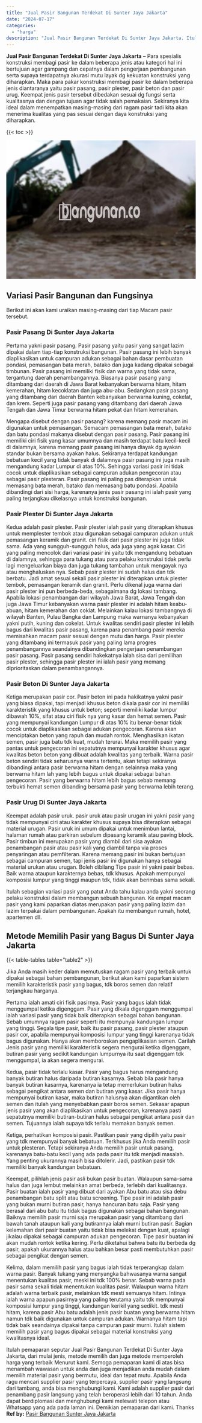 ```yaml
---
title: "Jual Pasir Bangunan Terdekat Di Sunter Jaya Jakarta"
date: "2024-07-17"
categories: 
  - "harga"
description: "Jual Pasir Bangunan Terdekat Di Sunter Jaya Jakarta. Itulah pemaparan seputar Jual Pasir Bangunan Terdekat Di Sunter Jaya Jakarta, dari mulai jenis, metode m..."
---
```


**Jual Pasir Bangunan Terdekat Di Sunter Jaya Jakarta** – Para spesialis konstruksi membagi pasir ke dalam beberapa jenis atau kategori hal ini bertujuan agar gampang dan cepatnya dalam pengerjaan pembangunan serta supaya terdapatnya akurasi mutu layak dg kekuatan konstruksi yang diharapkan. Maka para pakar konstruksi membagi pasir ke dalam beberapa jenis diantaranya yaitu pasir pasang, pasir plester, pasir beton dan pasir urug. Keempat jenis pasir tersebut dibedakan sesuai dg fungsi serta kualitasnya dan dengan tujuan agar tidak salah pemakaian. Sekiranya kita ideal dalam menempatkan masing-masing dari ragam pasir tadi kita akan menerima kualitas yang pas sesuai dengan daya konstruksi yang diharapkan.

{{< toc >}}

![Jual Pasir Bangunan Terdekat Di Sunter Jaya Jakarta](/images/jual-pasir-bangunan-29.png)

## Variasi Pasir Bangunan dan Fungsinya

Berikut ini akan kami uraikan masing-masing dari tiap Macam pasir tersebut.

### Pasir Pasang Di Sunter Jaya Jakarta

Pertama yakni pasir pasang. Pasir pasang yaitu pasir yang sangat lazim dipakai dalam tiap-tiap konstruksi bangunan. Pasir pasang ini lebih banyak diaplikasikan untuk campuran adukan sebagai bahan dasar pembuatan pondasi, pemasangan bata merah, batako dan juga kadang dipakai sebagai timbunan. Pasir pasang ini memiliki fisik dan warna yang tidak sama, tergantung daerah penambangannya. Biasanya pasir pasang yang ditambang dari daerah di Jawa Barat kebanyakan berwarna hitam, hitam kemerahan, hitam kecoklatan dan juga abu-abu. Sedangkan pasir pasang yang ditambang dari daerah Banten kebanyakan berwarna kuning, cokelat, dan krem. Seperti juga pasir pasang yang ditambang dari daerah Jawa Tengah dan Jawa Timur berwarna hitam pekat dan hitam kemerahan.

Mengapa disebut dengan pasir pasang? karena memang pasir macam ini digunakan untuk pemasangan. Semacam pemasangan bata merah, batako dan batu pondasi makanya disebut dengan pasir pasang. Pasir pasang ini memiliki ciri fisik yang kasar umumnya dan masih terdapat batu kecil-kecil di dalamnya, karena memang pasir pasang ini hanya diayak dg ayakan standar bukan bersama ayakan halus. Sekiranya terdapat kandungan bebatuan kecil yang tidak banyak di dalamnya pasir pasang ini juga masih mengandung kadar Lumpur di atas 10%. Sehingga variasi pasir ini tidak cocok untuk diaplikasikan sebagai campuran adukan pengecoran atau sebagai pasir plesteran. Pasir pasang ini paling pas diterapkan untuk memasang bata merah, batako dan memasang batu pondasi. Apabila dibandingi dari sisi harga, karenanya jenis pasir pasang ini ialah pasir yang paling terjangkau dikelasnya untuk konstruksi bangunan.

### Pasir Plester Di Sunter Jaya Jakarta

Kedua adalah pasir plester. Pasir plester ialah pasir yang diterapkan khusus untuk memplester tembok atau digunakan sebagai campuran adukan untuk pemasangan keramik dan granit. ciri fisik dari pasir plester ini juga tidak sama. Ada yang sungguh-sungguh halus, ada juga yang agak kasar. Ciri yang paling mencolok dari variasi pasir ini yaitu tdk mengandung bebatuan di dalamnya, sehingga para tukang atau para pelaku konstruksi tidak perlu lagi mengeluarkan biaya dan juga tukang tambahan untuk mengayak nya atau menghaluskan nya. Sebab pasir plester ini sudah halus dan tdk berbatu. Jadi amat sesuai sekali pasir plester ini diterapkan untuk plester tembok, pemasangan keramik dan granit. Perlu dikenal juga warna dari pasir plester ini pun berbeda-beda, sebagaimana dg lokasi tambang. Apabila lokasi penambangan dari wilayah Jawa Barat, Jawa Tengah dan juga Jawa Timur kebanyakan warna pasir plester ini adalah hitam keabu-abuan, hitam kemerahan dan coklat. Melainkan kalau lokasi tambangnya di wilayah Banten, Pulau Bangka dan Lampung maka warnanya kebanyakan yakni putih, kuning dan cokelat. Untuk kwalitas sendiri pasir plester ini lebih bagus dari kwalitas pasir pasang, karena para penambang pasir mereka memisahkan macam pasir sesuai dengan mutu dan harga. Pasir plester yang ditambang ini termasuk pasir yang paling lama progres penambangannya seandainya dibandingkan pengerjaan penambangan pasir pasang. Pasir pasang sendiri hakekatnya ialah sisa dari pemilihan pasir plester, sehingga pasir plester ini ialah pasir yang memang diprioritaskan dalam penambangannya.

### Pasir Beton Di Sunter Jaya Jakarta

Ketiga merupakan pasir cor. Pasir beton ini pada hakikatnya yakni pasir yang biasa dipakai, tapi menjadi khusus beton dikala pasir cor ini memiliki karakteristik yang khusus untuk beton; seperti memiliki kadar lumpur dibawah 10%, sifat atau ciri fisik nya yang kasar dan hemat semen. Pasir yang mempunyai kandungan Lumpur di atas 10% itu benar-benar tidak cocok untuk diaplikasikan sebagai adukan pengecoran. Karena akan menciptakan beton yang rapuh dan mudah rontok. Menghasilkan ikatan semen, pasir juga batu tdk kuat, mudah terurai. Maka memilih pasir yang pantas untuk pengecoran ini sepatutnya mempunyai karakter khusus agar kwalitas beton beton yang dibuat adalah kwalitas yang terbaik. Warna pasir beton sendiri tidak seharusnya warna tertentu, akan tetapi sekiranya dibandingi antara pasir berwarna hitam dengan selainnya maka yang berwarna hitam lah yang lebih bagus untuk dipakai sebagai bahan pengecoran. Pasir yang berwarna hitam lebih bagus sebab memang terbukti hemat semen dibanding bersama pasir yang berwarna lebih terang.

### Pasir Urug Di Sunter Jaya Jakarta

Keempat adalah pasir uruk. pasir uruk atau pasir urugan ini yakni pasir yang tidak mempunyai ciri atau karakter khusus supaya bisa diterapkan sebagai material urugan. Pasir uruk ini umum dipakai untuk menimbun lantai, halaman rumah atau parkiran sebelum dipasang keramik atau paving block. Pasir timbun ini merupakan pasir yang diambil dari sisa ayakan penambangan pasir atau pasir kali yang diambil tanpa via proses penyaringan atau pemfilteran. Karena memang pasir ini bukan bertujuan sebagai campuran semen, tapi jenis pasir ini digunakan hanya sebagai material urukan atau urugan. Boleh dibilang Tipe pasir ini yakni pasir bebas. Baik warna ataupun karakternya bebas, tdk khusus. Apakah mempunyai komposisi lumpur yang tinggi maupun tdk, tidak akan berimbas sama sekali.

Itulah sebagian variasi pasir yang patut Anda tahu kalau anda yakni seorang pelaku konstruksi dalam membangun sebuah bangunan. Ke empat macam pasir yang kami paparkan diatas merupakan pasir yang paling lazim dan lazim terpakai dalam pembangunan. Apakah itu membangun rumah, hotel, apartemen dll.

## Metode Memilih Pasir yang Bagus Di Sunter Jaya Jakarta

{{< table-tables table="table2" >}}

Jika Anda masih keder dalam memutuskan ragam pasir yang terbaik untuk dipakai sebagai bahan pembangunan, berikut akan kami paparkan sistem memilih karakteristik pasir yang bagus, tdk boros semen dan relatif terjangkau harganya.

Pertama ialah amati ciri fisik pasirnya. Pasir yang bagus ialah tidak menggumpal ketika digenggam. Pasir yang dikala digenggam menggumpal ialah variasi pasir yang tidak baik diterapkan sebagai bahan bangunan. Sebab umumnya ragam pasir seperti itu mempunyai kandungan lumpur yang tinggi. Segala tipe pasir, baik itu pasir pasang, pasir plester ataupun pasir cor, apabila mempunyai komposisi lumpur yang tinggi karenanya tidak bagus digunakan. Hanya akan memboroskan pengaplikasian semen. Carilah Jenis pasir yang memiliki karakteristik segera mengurai ketika digenggam, butiran pasir yang sedikit kandungan lumpurnya itu saat digenggam tdk menggumpal, ia akan segera mengurai.

Kedua, pasir tidak terlalu kasar. Pasir yang bagus harus mengandung banyak butiran halus daripada butiran kasarnya. Sebab bila pasir hanya banyak butiran kasarnya, karenanya ia tetap memerlukan butiran halus sebagai pengikat antara semen dan butiran yang kasar. Jika pasir hanya mempunyai butiran kasar, maka butiran halusnya akan digantikan oleh semen dan itulah yang menyebabkan pasir boros semen. Sekasar apapun jenis pasir yang akan diaplikasikan untuk pengecoran, karenanya pasti sepatutnya memiliki butiran-butiran halus sebagai pengikat antara pasir dan semen. Tujuannya ialah supaya tdk terlalu memakan banyak semen.

Ketiga, perhatikan komposisi pasir. Pastikan pasir yang dipilih yaitu pasir yang tdk mempunyai banyak bebatuan. Terkhusus jika Anda memilih pasir untuk plesteran. Tetapi sekiranya Anda memilih pasir untuk pasang, karenanya batu-batu kecil yang ada pada pasir itu tdk menjadi masalah. Yang penting ukurannya masih bisa ditolerir. Jadi, pastikan pasir tdk memiliki banyak kandungan bebatuan.

Keempat, pilihlah jenis pasir asli bukan pasir buatan. Walaupun sama-sama halus dan juga lembut melainkan amat berbeda, terlebih dari kualitasnya. Pasir buatan ialah pasir yang dibuat dari ayakan Abu batu atau sisa debu penambangan batu split atau batu screening. Tipe pasir ini adalah pasir yang bukan murni butiran pasir, hanya hancuran batu saja. Pasir yang berasal dari abu batu itu tidak bagus digunakan sebagai bahan bangunan. Baiknya memilih pasir murni saja merupakan pasir yang ditambang dari bawah tanah ataupun kali yang butirannya ialah murni butiran pasir. Bagian kelemahan dari pasir buatan yaitu tidak bisa melekat dengan kuat, apalagi jikalau dipakai sebagai campuran adukan pengecoran. Tipe pasir buatan ini akan mudah rontok ketika kering. Perlu diketahui bahwa batu itu berbeda dg pasir, apakah ukurannya halus atau bahkan besar pasti membutuhkan pasir sebagai pengikat dengan semen.

Kelima, dalam memilih pasir yang bagus ialah tidak terperangkap dalam warna pasir. Banyak tukang yang menyangka bahwasanya warna sangat menentukan kualitas pasir, meski ini tdk 100% benar. Sebab warna pada pasir sama sekali tidak menentukan kualitas pasir. Walaupun warna hitam adalah warna terbaik pasir, melainkan tdk mesti semuanya hitam. Intinya ialah warna apapun pasirnya yang paling terutama yaitu tdk mempunyai komposisi lumpur yang tinggi, kandungan kerikil yang sedikit. tdk mesti hitam, karena pasir Abu batu adalah jenis pasir buatan yang berwarna hitam namun tdk baik digunakan untuk campuran adukan. Warnanya hitam tapi tidak baik seandainya dipakai tanpa campuran pasir murni. Itulah sistem memilih pasir yang bagus dipakai sebagai material konstruksi yang kwalitasnya ideal.

Itulah pemaparan seputar Jual Pasir Bangunan Terdekat Di Sunter Jaya Jakarta, dari mulai jenis, metode memilih dan juga metode memperoleh harga yang terbaik Menurut kami. Semoga pemaparan kami di atas bisa menambah wawasan untuk anda dan juga menjadikan anda mudah dalam memilih material pasir yang bermutu, ideal dan tepat mutu. Apabila Anda ragu mencari supplier pasir yang terpercaya, supplier pasir yang langsung dari tambang, anda bisa menghubungi kami. Kami adalah supplier pasir dari penambang pasir langsung yang telah beroperasi lebih dari 10 tahun. Anda dapat berdiplomasi dan menghubungi kami melewati telepon atau Whatsapp yang ada pada laman ini. Demikian pemaparan dari kami. Thanks
**Ref by:** [Pasir Bangunan Sunter Jaya Jakarta](https://id.wikipedia.org/wiki/Pasir)
